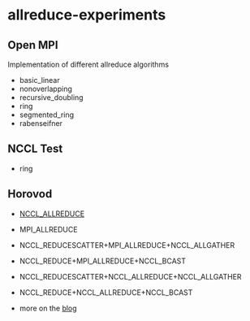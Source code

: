 # allreduce-experiments

## Open MPI

Implementation of different allreduce algorithms

* basic_linear
* nonoverlapping
* recursive_doubling
* ring
* segmented_ring
* rabenseifner

## NCCL Test

* ring

## Horovod

* [NCCL_ALLREDUCE](./impl/horovod/NCCL_ALLREDUCE.cc)
* MPI_ALLREDUCE
* NCCL_REDUCESCATTER+MPI_ALLREDUCE+NCCL_ALLGATHER
* NCCL_REDUCE+MPI_ALLREDUCE+NCCL_BCAST
* NCCL_REDUCESCATTER+NCCL_ALLREDUCE+NCCL_ALLGATHER
* NCCL_REDUCE+NCCL_ALLREDUCE+NCCL_BCAST

* more on the [blog](https://blog.dex.moe/tutorial/2021/06/08/how-to-write-custom-allreduce-operation.html)